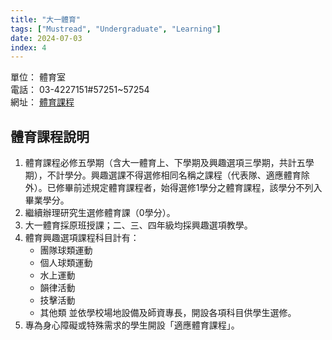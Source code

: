 ```yaml
---
title: "大一體育"
tags: ["Mustread", "Undergraduate", "Learning"]
date: 2024-07-03
index: 4
---
```


單位： 體育室  
電話： 03-4227151#57251~57254  
網址： [體育課程](http://www.pe.ncu.edu.tw/ncupe/web/main/course.php)

## 體育課程說明

1. 體育課程必修五學期（含大一體育上、下學期及興趣選項三學期，共計五學期），不計學分。興趣選課不得選修相同名稱之課程（代表隊、適應體育除外）。已修畢前述規定體育課程者，始得選修1學分之體育課程，該學分不列入畢業學分。
2. 繼續辦理研究生選修體育課（0學分）。
3. 大一體育採原班授課；二、三、四年級均採興趣選項教學。
4. 體育興趣選項課程科目計有：
   - 團隊球類運動
   - 個人球類運動
   - 水上運動
   - 韻律活動
   - 技擊活動
   - 其他類
   並依學校場地設備及師資專長，開設各項科目供學生選修。
5. 專為身心障礙或特殊需求的學生開設「適應體育課程」。
